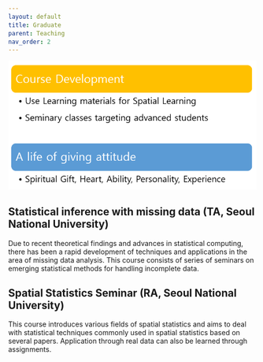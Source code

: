 ```yaml
---
layout: default
title: Graduate
parent: Teaching
nav_order: 2
---
```


![](grad_philosophy.png)

## Statistical inference with missing data (TA, Seoul National University)
Due to recent theoretical findings and advances in statistical computing, there has been a rapid development of techniques and applications in the area of missing data analysis. This course consists of series of seminars on emerging statistical methods for handling incomplete data.

## Spatial Statistics Seminar (RA, Seoul National University)
This course introduces various fields of spatial statistics and aims to deal with statistical techniques commonly used in spatial statistics based on several papers. Application through real data can also be learned through assignments.


